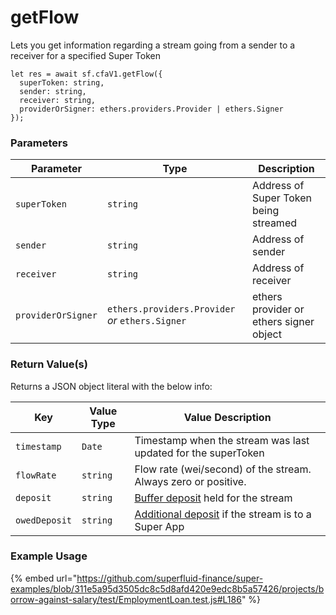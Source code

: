 # getFlow

Lets you get information regarding a stream going from a sender to a receiver for a specified Super Token

```
let res = await sf.cfaV1.getFlow({
  superToken: string,
  sender: string,
  receiver: string,
  providerOrSigner: ethers.providers.Provider | ethers.Signer
});
```

### Parameters

| Parameter          | Type                                             | Description                             |
| ------------------ | ------------------------------------------------ | --------------------------------------- |
| `superToken`       | `string`                                         | Address of Super Token being streamed   |
| `sender`           | `string`                                         | Address of sender                       |
| `receiver`         | `string`                                         | Address of receiver                     |
| `providerOrSigner` | `ethers.providers.Provider` _or_ `ethers.Signer` | ethers provider or ethers signer object |

### Return Value(s)

Returns a JSON object literal with the below info:

| Key           | Value Type | Value Description                                                                                                                                                        |
| ------------- | ---------- | ------------------------------------------------------------------------------------------------------------------------------------------------------------------------ |
| `timestamp`   | `Date`     | Timestamp when the stream was last updated for the superToken                                                                                                            |
| `flowRate`    | `string`   | Flow rate (wei/second) of the stream. Always zero or positive.                                                                                                           |
| `deposit`     | `string`   | [Buffer deposit](https://docs.superfluid.finance/superfluid/protocol-overview/in-depth-overview/super-agreements/constant-flow-agreement-cfa#buffer) held for the stream |
| `owedDeposit` | `string`   | [Additional deposit](https://docs.superfluid.finance/superfluid/sentinels/liquidations-and-toga#liquidation-and-solvency) if the stream is to a Super App                |

### Example Usage

{% embed url="https://github.com/superfluid-finance/super-examples/blob/311e5a95d3505dc8c5d8afd420e9edc8b5a57426/projects/borrow-against-salary/test/EmploymentLoan.test.js#L186" %}
